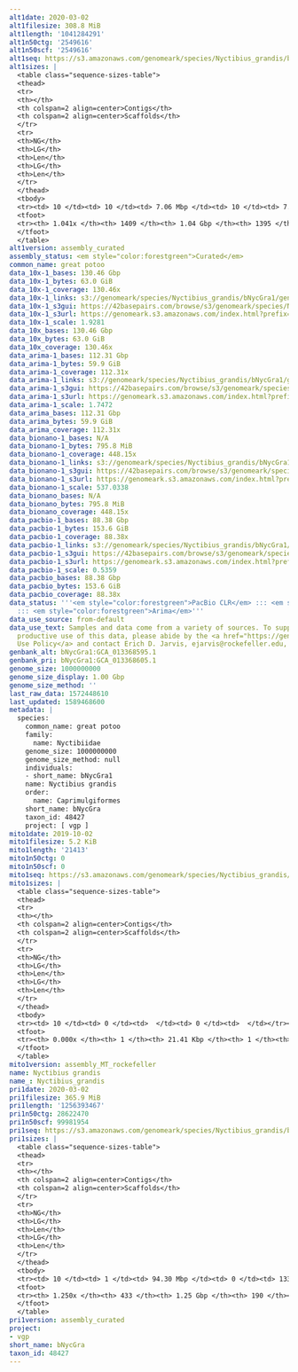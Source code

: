 ```yaml
---
alt1date: 2020-03-02
alt1filesize: 308.8 MiB
alt1length: '1041284291'
alt1n50ctg: '2549616'
alt1n50scf: '2549616'
alt1seq: https://s3.amazonaws.com/genomeark/species/Nyctibius_grandis/bNycGra1/assembly_curated/bNycGra1.alt.cur.20200302.fasta.gz
alt1sizes: |
  <table class="sequence-sizes-table">
  <thead>
  <tr>
  <th></th>
  <th colspan=2 align=center>Contigs</th>
  <th colspan=2 align=center>Scaffolds</th>
  </tr>
  <tr>
  <th>NG</th>
  <th>LG</th>
  <th>Len</th>
  <th>LG</th>
  <th>Len</th>
  </tr>
  </thead>
  <tbody>
  <tr><td> 10 </td><td> 10 </td><td> 7.06 Mbp </td><td> 10 </td><td> 7.06 Mbp </td></tr><tr><td> 20 </td><td> 27 </td><td> 5.33 Mbp </td><td> 27 </td><td> 5.33 Mbp </td></tr><tr><td> 30 </td><td> 48 </td><td> 4.28 Mbp </td><td> 48 </td><td> 4.28 Mbp </td></tr><tr><td> 40 </td><td> 74 </td><td> 3.31 Mbp </td><td> 74 </td><td> 3.31 Mbp </td></tr><tr style="background-color:#cccccc;"><td> 50 </td><td> 109 </td><td> 2.55 Mbp </td><td> 109 </td><td> 2.55 Mbp </td></tr><tr><td> 60 </td><td> 153 </td><td> 2.05 Mbp </td><td> 153 </td><td> 2.05 Mbp </td></tr><tr><td> 70 </td><td> 208 </td><td> 1.55 Mbp </td><td> 208 </td><td> 1.55 Mbp </td></tr><tr><td> 80 </td><td> 282 </td><td> 1.15 Mbp </td><td> 282 </td><td> 1.15 Mbp </td></tr><tr><td> 90 </td><td> 393 </td><td> 0.66 Mbp </td><td> 393 </td><td> 0.67 Mbp </td></tr><tr><td> 100 </td><td> 712 </td><td> 133.87 Kbp </td><td> 705 </td><td> 135.65 Kbp </td></tr></tbody>
  <tfoot>
  <tr><th> 1.041x </th><th> 1409 </th><th> 1.04 Gbp </th><th> 1395 </th><th> 1.04 Gbp </th></tr>
  </tfoot>
  </table>
alt1version: assembly_curated
assembly_status: <em style="color:forestgreen">Curated</em>
common_name: great potoo
data_10x-1_bases: 130.46 Gbp
data_10x-1_bytes: 63.0 GiB
data_10x-1_coverage: 130.46x
data_10x-1_links: s3://genomeark/species/Nyctibius_grandis/bNycGra1/genomic_data/10x/<br>
data_10x-1_s3gui: https://42basepairs.com/browse/s3/genomeark/species/Nyctibius_grandis/bNycGra1/genomic_data/10x/
data_10x-1_s3url: https://genomeark.s3.amazonaws.com/index.html?prefix=species/Nyctibius_grandis/bNycGra1/genomic_data/10x/
data_10x-1_scale: 1.9281
data_10x_bases: 130.46 Gbp
data_10x_bytes: 63.0 GiB
data_10x_coverage: 130.46x
data_arima-1_bases: 112.31 Gbp
data_arima-1_bytes: 59.9 GiB
data_arima-1_coverage: 112.31x
data_arima-1_links: s3://genomeark/species/Nyctibius_grandis/bNycGra1/genomic_data/arima/<br>
data_arima-1_s3gui: https://42basepairs.com/browse/s3/genomeark/species/Nyctibius_grandis/bNycGra1/genomic_data/arima/
data_arima-1_s3url: https://genomeark.s3.amazonaws.com/index.html?prefix=species/Nyctibius_grandis/bNycGra1/genomic_data/arima/
data_arima-1_scale: 1.7472
data_arima_bases: 112.31 Gbp
data_arima_bytes: 59.9 GiB
data_arima_coverage: 112.31x
data_bionano-1_bases: N/A
data_bionano-1_bytes: 795.8 MiB
data_bionano-1_coverage: 448.15x
data_bionano-1_links: s3://genomeark/species/Nyctibius_grandis/bNycGra1/genomic_data/bionano/<br>
data_bionano-1_s3gui: https://42basepairs.com/browse/s3/genomeark/species/Nyctibius_grandis/bNycGra1/genomic_data/bionano/
data_bionano-1_s3url: https://genomeark.s3.amazonaws.com/index.html?prefix=species/Nyctibius_grandis/bNycGra1/genomic_data/bionano/
data_bionano-1_scale: 537.0338
data_bionano_bases: N/A
data_bionano_bytes: 795.8 MiB
data_bionano_coverage: 448.15x
data_pacbio-1_bases: 88.38 Gbp
data_pacbio-1_bytes: 153.6 GiB
data_pacbio-1_coverage: 88.38x
data_pacbio-1_links: s3://genomeark/species/Nyctibius_grandis/bNycGra1/genomic_data/pacbio/<br>
data_pacbio-1_s3gui: https://42basepairs.com/browse/s3/genomeark/species/Nyctibius_grandis/bNycGra1/genomic_data/pacbio/
data_pacbio-1_s3url: https://genomeark.s3.amazonaws.com/index.html?prefix=species/Nyctibius_grandis/bNycGra1/genomic_data/pacbio/
data_pacbio-1_scale: 0.5359
data_pacbio_bases: 88.38 Gbp
data_pacbio_bytes: 153.6 GiB
data_pacbio_coverage: 88.38x
data_status: '''<em style="color:forestgreen">PacBio CLR</em> ::: <em style="color:forestgreen">10x</em>
  ::: <em style="color:forestgreen">Arima</em>'''
data_use_source: from-default
data_use_text: Samples and data come from a variety of sources. To support fair and
  productive use of this data, please abide by the <a href="https://genome10k.soe.ucsc.edu/data-use-policies/">Data
  Use Policy</a> and contact Erich D. Jarvis, ejarvis@rockefeller.edu, with any questions.
genbank_alt: bNycGra1:GCA_013368595.1
genbank_pri: bNycGra1:GCA_013368605.1
genome_size: 1000000000
genome_size_display: 1.00 Gbp
genome_size_method: ''
last_raw_data: 1572448610
last_updated: 1589468600
metadata: |
  species:
    common_name: great potoo
    family:
      name: Nyctibiidae
    genome_size: 1000000000
    genome_size_method: null
    individuals:
    - short_name: bNycGra1
    name: Nyctibius grandis
    order:
      name: Caprimulgiformes
    short_name: bNycGra
    taxon_id: 48427
    project: [ vgp ]
mito1date: 2019-10-02
mito1filesize: 5.2 KiB
mito1length: '21413'
mito1n50ctg: 0
mito1n50scf: 0
mito1seq: https://s3.amazonaws.com/genomeark/species/Nyctibius_grandis/bNycGra1/assembly_MT_rockefeller/bNycGra1.MT.20191002.fasta.gz
mito1sizes: |
  <table class="sequence-sizes-table">
  <thead>
  <tr>
  <th></th>
  <th colspan=2 align=center>Contigs</th>
  <th colspan=2 align=center>Scaffolds</th>
  </tr>
  <tr>
  <th>NG</th>
  <th>LG</th>
  <th>Len</th>
  <th>LG</th>
  <th>Len</th>
  </tr>
  </thead>
  <tbody>
  <tr><td> 10 </td><td> 0 </td><td>  </td><td> 0 </td><td>  </td></tr><tr><td> 20 </td><td> 0 </td><td>  </td><td> 0 </td><td>  </td></tr><tr><td> 30 </td><td> 0 </td><td>  </td><td> 0 </td><td>  </td></tr><tr><td> 40 </td><td> 0 </td><td>  </td><td> 0 </td><td>  </td></tr><tr style="background-color:#cccccc;"><td> 50 </td><td> 0 </td><td style="background-color:#ff8888;">  </td><td> 0 </td><td style="background-color:#ff8888;">  </td></tr><tr><td> 60 </td><td> 0 </td><td>  </td><td> 0 </td><td>  </td></tr><tr><td> 70 </td><td> 0 </td><td>  </td><td> 0 </td><td>  </td></tr><tr><td> 80 </td><td> 0 </td><td>  </td><td> 0 </td><td>  </td></tr><tr><td> 90 </td><td> 0 </td><td>  </td><td> 0 </td><td>  </td></tr><tr><td> 100 </td><td> 0 </td><td>  </td><td> 0 </td><td>  </td></tr></tbody>
  <tfoot>
  <tr><th> 0.000x </th><th> 1 </th><th> 21.41 Kbp </th><th> 1 </th><th> 21.41 Kbp </th></tr>
  </tfoot>
  </table>
mito1version: assembly_MT_rockefeller
name: Nyctibius grandis
name_: Nyctibius_grandis
pri1date: 2020-03-02
pri1filesize: 365.9 MiB
pri1length: '1256393467'
pri1n50ctg: 28622470
pri1n50scf: 99981954
pri1seq: https://s3.amazonaws.com/genomeark/species/Nyctibius_grandis/bNycGra1/assembly_curated/bNycGra1.pri.cur.20200302.fasta.gz
pri1sizes: |
  <table class="sequence-sizes-table">
  <thead>
  <tr>
  <th></th>
  <th colspan=2 align=center>Contigs</th>
  <th colspan=2 align=center>Scaffolds</th>
  </tr>
  <tr>
  <th>NG</th>
  <th>LG</th>
  <th>Len</th>
  <th>LG</th>
  <th>Len</th>
  </tr>
  </thead>
  <tbody>
  <tr><td> 10 </td><td> 1 </td><td> 94.30 Mbp </td><td> 0 </td><td> 133.76 Mbp </td></tr><tr><td> 20 </td><td> 2 </td><td> 90.86 Mbp </td><td> 1 </td><td> 127.81 Mbp </td></tr><tr><td> 30 </td><td> 3 </td><td> 62.18 Mbp </td><td> 2 </td><td> 115.30 Mbp </td></tr><tr><td> 40 </td><td> 5 </td><td> 51.35 Mbp </td><td> 3 </td><td> 105.21 Mbp </td></tr><tr style="background-color:#cccccc;"><td> 50 </td><td> 7 </td><td style="background-color:#88ff88;"> 28.62 Mbp </td><td> 4 </td><td style="background-color:#88ff88;"> 99.98 Mbp </td></tr><tr><td> 60 </td><td> 11 </td><td> 23.41 Mbp </td><td> 5 </td><td> 92.36 Mbp </td></tr><tr><td> 70 </td><td> 16 </td><td> 21.07 Mbp </td><td> 6 </td><td> 88.16 Mbp </td></tr><tr><td> 80 </td><td> 21 </td><td> 15.75 Mbp </td><td> 7 </td><td> 59.94 Mbp </td></tr><tr><td> 90 </td><td> 28 </td><td> 12.12 Mbp </td><td> 9 </td><td> 43.94 Mbp </td></tr><tr><td> 100 </td><td> 39 </td><td> 8.12 Mbp </td><td> 12 </td><td> 26.76 Mbp </td></tr></tbody>
  <tfoot>
  <tr><th> 1.250x </th><th> 433 </th><th> 1.25 Gbp </th><th> 190 </th><th> 1.26 Gbp </th></tr>
  </tfoot>
  </table>
pri1version: assembly_curated
project:
- vgp
short_name: bNycGra
taxon_id: 48427
---
```

